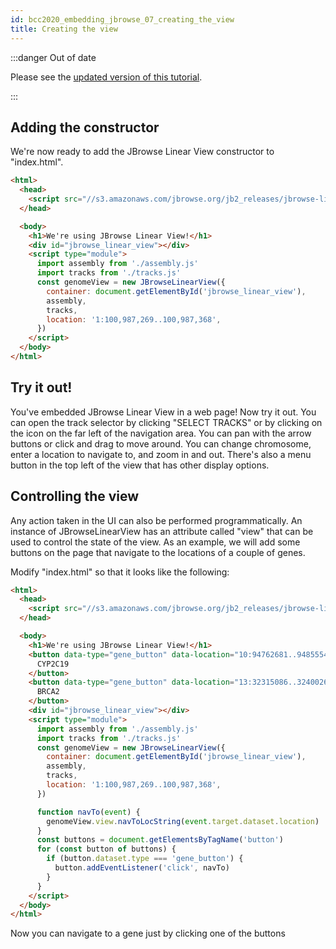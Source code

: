 ```yaml
---
id: bcc2020_embedding_jbrowse_07_creating_the_view
title: Creating the view
---
```


:::danger Out of date

Please see the
[updated version of this tutorial](/docs/tutorials/embed_linear_genome_view/01_introduction).

:::

## Adding the constructor

We're now ready to add the JBrowse Linear View constructor to "index.html".

```html {12-17} title="index.html"
<html>
  <head>
    <script src="//s3.amazonaws.com/jbrowse.org/jb2_releases/jbrowse-linear-view/jbrowse-linear-view@v0.0.1-beta.0/umd/jbrowse-linear-view.js"></script>
  </head>

  <body>
    <h1>We're using JBrowse Linear View!</h1>
    <div id="jbrowse_linear_view"></div>
    <script type="module">
      import assembly from './assembly.js'
      import tracks from './tracks.js'
      const genomeView = new JBrowseLinearView({
        container: document.getElementById('jbrowse_linear_view'),
        assembly,
        tracks,
        location: '1:100,987,269..100,987,368',
      })
    </script>
  </body>
</html>
```

## Try it out!

You've embedded JBrowse Linear View in a web page! Now try it out. You can open
the track selector by clicking "SELECT TRACKS" or by clicking on the icon on the
far left of the navigation area. You can pan with the arrow buttons or click and
drag to move around. You can change chromosome, enter a location to navigate to,
and zoom in and out. There's also a menu button in the top left of the view that
has other display options.

## Controlling the view

Any action taken in the UI can also be performed programmatically. An instance
of JBrowseLinearView has an attribute called "view" that can be used to control
the state of the view. As an example, we will add some buttons on the page that
navigate to the locations of a couple of genes.

Modify "index.html" so that it looks like the following:

```html {8-13,24-33} title="index.html"
<html>
  <head>
    <script src="//s3.amazonaws.com/jbrowse.org/jb2_releases/jbrowse-linear-view/jbrowse-linear-view@v0.0.1-beta.0/umd/jbrowse-linear-view.js"></script>
  </head>

  <body>
    <h1>We're using JBrowse Linear View!</h1>
    <button data-type="gene_button" data-location="10:94762681..94855547">
      CYP2C19
    </button>
    <button data-type="gene_button" data-location="13:32315086..32400266">
      BRCA2
    </button>
    <div id="jbrowse_linear_view"></div>
    <script type="module">
      import assembly from './assembly.js'
      import tracks from './tracks.js'
      const genomeView = new JBrowseLinearView({
        container: document.getElementById('jbrowse_linear_view'),
        assembly,
        tracks,
        location: '1:100,987,269..100,987,368',
      })

      function navTo(event) {
        genomeView.view.navToLocString(event.target.dataset.location)
      }
      const buttons = document.getElementsByTagName('button')
      for (const button of buttons) {
        if (button.dataset.type === 'gene_button') {
          button.addEventListener('click', navTo)
        }
      }
    </script>
  </body>
</html>
```

Now you can navigate to a gene just by clicking one of the buttons
